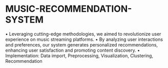 # MUSIC-RECOMMENDATION-SYSTEM

•	Leveraging cutting-edge methodologies, we aimed to revolutionize user experience on music streaming platforms. 
•	By analyzing user interactions and preferences, our system generates personalized recommendations, enhancing user satisfaction and promoting content discovery.
•	Implementation: Data import, Preprocessing, Visualization, Clustering, Recommendation

